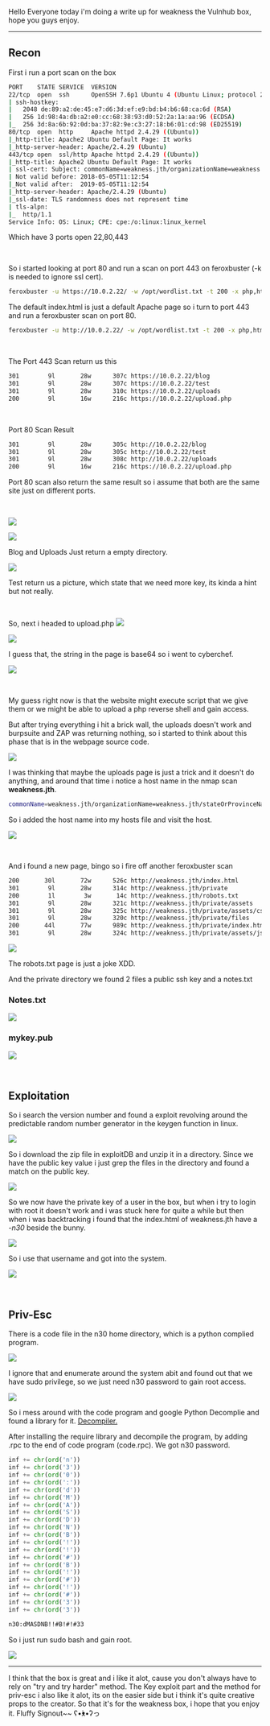 Hello Everyone today i'm doing a write up for weakness the Vulnhub box, hope you guys enjoy.

---

## Recon
First i run a port scan on the box 
```bash
PORT    STATE SERVICE  VERSION
22/tcp  open  ssh      OpenSSH 7.6p1 Ubuntu 4 (Ubuntu Linux; protocol 2.0)
| ssh-hostkey: 
|   2048 de:89:a2:de:45:e7:d6:3d:ef:e9:bd:b4:b6:68:ca:6d (RSA)
|   256 1d:98:4a:db:a2:e0:cc:68:38:93:d0:52:2a:1a:aa:96 (ECDSA)
|_  256 3d:8a:6b:92:0d:ba:37:82:9e:c3:27:18:b6:01:cd:98 (ED25519)
80/tcp  open  http     Apache httpd 2.4.29 ((Ubuntu))
|_http-title: Apache2 Ubuntu Default Page: It works
|_http-server-header: Apache/2.4.29 (Ubuntu)
443/tcp open  ssl/http Apache httpd 2.4.29 ((Ubuntu))
|_http-title: Apache2 Ubuntu Default Page: It works
| ssl-cert: Subject: commonName=weakness.jth/organizationName=weakness.jth/stateOrProvinceName=Jordan/countryName=jo
| Not valid before: 2018-05-05T11:12:54
|_Not valid after:  2019-05-05T11:12:54
|_http-server-header: Apache/2.4.29 (Ubuntu)
|_ssl-date: TLS randomness does not represent time
| tls-alpn: 
|_  http/1.1
Service Info: OS: Linux; CPE: cpe:/o:linux:linux_kernel
```
Which have 3 ports open 22,80,443

<br>


So i started looking at port 80 and run a scan on port 443 on feroxbuster (-k is needed to ignore ssl cert).

```bash
feroxbuster -u https://10.0.2.22/ -w /opt/wordlist.txt -t 200 -x php,html,txt -k
```

The default index.html is just a default Apache page so i turn to port 443 and run a feroxbuster scan on port 80.

```bash
feroxbuster -u http://10.0.2.22/ -w /opt/wordlist.txt -t 200 -x php,html,txt 
```


<br>

The Port 443 Scan return us this
```bash
301        9l       28w      307c https://10.0.2.22/blog
301        9l       28w      307c https://10.0.2.22/test
301        9l       28w      310c https://10.0.2.22/uploads
200        9l       16w      216c https://10.0.2.22/upload.php
```

<br>


Port 80 Scan Result
```bash
301        9l       28w      305c http://10.0.2.22/blog
301        9l       28w      305c http://10.0.2.22/test
301        9l       28w      308c http://10.0.2.22/uploads
200        9l       16w      216c https://10.0.2.22/upload.php
```
Port 80 scan also return the same result so i assume that both are the same site just on different ports.

<br>

![](https://i.imgur.com/n5kVE3H.png)

![](https://i.imgur.com/yKBkl3E.png)

Blog and Uploads Just return a empty directory.

![](https://i.imgur.com/pMOVzFP.png)

Test return us a picture, which state that we need more key, its kinda a hint but not really.


<br>

So, next i headed to upload.php 
![](https://i.imgur.com/MJxpTbI.png)


![](https://i.imgur.com/stRmuon.png)

I guess that, the string in the page is base64 so i went to cyberchef.

![](https://i.imgur.com/9xWOz0S.png)

<br>


My guess right now is that the website might execute script that we give them or we might be able to upload a php reverse shell and gain access.

But after trying everything i hit a brick wall, the uploads doesn't work and burpsuite and ZAP was returning nothing, so i started to think about this phase that is in the webpage source code.

![](https://i.imgur.com/vyIkVSB.png)

I was thinking that maybe the uploads page is just a trick and it doesn't do anything, and around that time i notice a host name in the nmap scan **weakness.jth**.

```bash
commonName=weakness.jth/organizationName=weakness.jth/stateOrProvinceName=Jordan/countryName=jo
```

So i added the host name into my hosts file and visit the host.

![](https://i.imgur.com/dr9wWco.png)

<br>


And i found a new page, bingo so i fire off another feroxbuster scan 

```bash
200       30l       72w      526c http://weakness.jth/index.html
301        9l       28w      314c http://weakness.jth/private
200        1l        3w       14c http://weakness.jth/robots.txt
301        9l       28w      321c http://weakness.jth/private/assets
301        9l       28w      325c http://weakness.jth/private/assets/css
301        9l       28w      320c http://weakness.jth/private/files
200       44l       77w      989c http://weakness.jth/private/index.html
301        9l       28w      324c http://weakness.jth/private/assets/js
```

![](https://i.imgur.com/26BLxeA.png)

The robots.txt page is just a joke XDD.

And the private directory we found 2 files a public ssh key and a notes.txt

### Notes.txt
![](https://i.imgur.com/y2kAoqJ.png)

### mykey.pub
![](https://i.imgur.com/3GGtUFn.png)


<br>

## Exploitation

So i search the version number and found a exploit revolving around the predictable random number generator in the keygen function in linux. 

![](https://i.imgur.com/IttgfQi.png)


So i download the zip file in exploitDB and unzip it in a directory. Since we have the public key value i just grep the files in the directory and found a match on the public key.

![](https://i.imgur.com/SiqdTPz.png)


So we now have the private key of a user in the box, but when i try to login with root it doesn't work and i was stuck here for quite a while but then when i was backtracking i found that the index.html of weakness.jth have a *-n30* beside the bunny.

![](https://i.imgur.com/rJEBnsH.png)


So i use that username and got into the system.

![](https://i.imgur.com/xPekSn4.png)



<br>

## Priv-Esc

There is a code file in the n30 home directory, which is a python complied program. 

![](https://i.imgur.com/VBjewTs.png)


I ignore that and enumerate around the system abit and found out that we have sudo privilege, so we just need n30 password to gain root access.

![](https://i.imgur.com/U0pw0Vu.png)

So i mess around with the code program and google Python Decomplie and found a library for it. [Decompiler.](https://securityonline.info/uncompyle-python-bytecode-decompiler/)

After installing the require library and decompile the program, by adding .rpc to the end of code program (code.rpc). We got n30 password.

```python
inf += chr(ord('n'))
inf += chr(ord('3'))
inf += chr(ord('0'))
inf += chr(ord(':'))
inf += chr(ord('d'))
inf += chr(ord('M'))
inf += chr(ord('A'))
inf += chr(ord('S'))
inf += chr(ord('D'))
inf += chr(ord('N'))
inf += chr(ord('B'))
inf += chr(ord('!'))
inf += chr(ord('!'))
inf += chr(ord('#'))
inf += chr(ord('B'))
inf += chr(ord('!'))
inf += chr(ord('#'))
inf += chr(ord('!'))
inf += chr(ord('#'))
inf += chr(ord('3'))
inf += chr(ord('3'))
```

```bash
n30:dMASDNB!!#B!#!#33
```

So i just run sudo bash and gain root.

![](https://i.imgur.com/wduqX96.png)

---
I think that the box is great and i like it alot, cause you don't always have to rely on "try and try harder" method. The Key exploit part and the method for priv-esc i also like it alot, its on the easier side but i think it's quite creative props to the creator. So that it's for the weakness box, i hope that you enjoy it. Fluffy Signout~~ ʕ•́ᴥ•̀ʔっ
